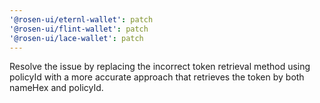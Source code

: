 ```yaml
---
'@rosen-ui/eternl-wallet': patch
'@rosen-ui/flint-wallet': patch
'@rosen-ui/lace-wallet': patch
---
```


Resolve the issue by replacing the incorrect token retrieval method using policyId with a more accurate approach that retrieves the token by both nameHex and policyId.
